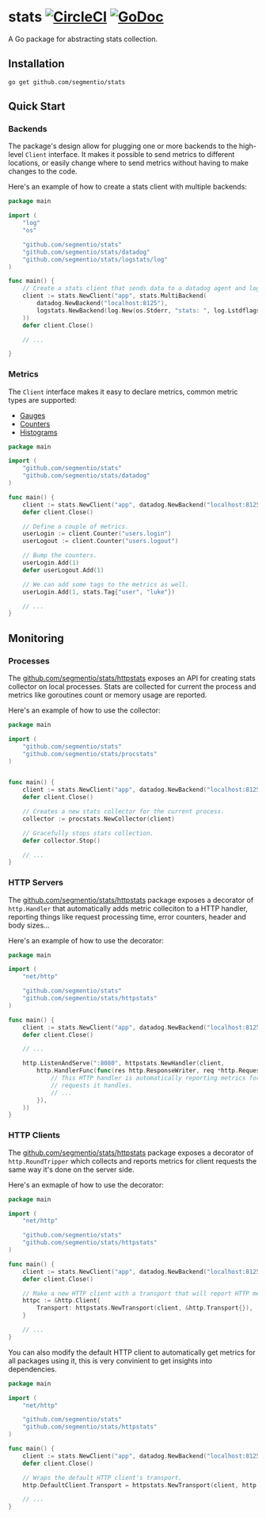 # stats [![CircleCI](https://circleci.com/gh/segmentio/stats.svg?style=shield)](https://circleci.com/gh/segmentio/stats) [![GoDoc](https://godoc.org/github.com/segmentio/stats?status.svg)](https://godoc.org/github.com/segmentio/stats)

A Go package for abstracting stats collection.

Installation
------------

```
go get github.com/segmentio/stats
```

Quick Start
-----------

### Backends

The package's design allow for plugging one or more backends to the high-level
`Client` interface. It makes it possible to send metrics to different locations,
or easily change where to send metrics without having to make changes to the code.

Here's an example of how to create a stats client with multiple backends:
```go
package main

import (
    "log"
    "os"

    "github.com/segmentio/stats"
    "github.com/segmentio/stats/datadog"
    "github.com/segmentio/stats/logstats/log"
)

func main() {
    // Create a stats client that sends data to a datadog agent and logs the events.
    client := stats.NewClient("app", stats.MultiBackend(
        datadog.NewBackend("localhost:8125"),
        logstats.NewBackend(log.New(os.Stderr, "stats: ", log.Lstdflags)),
    ))
    defer client.Close()

    // ...

}
```

### Metrics

The `Client` interface makes it easy to declare metrics, common metric types are supported:

- [Gauges](https://godoc.org/github.com/segmentio/stats#Gauge)
- [Counters](https://godoc.org/github.com/segmentio/stats#Counter)
- [Histograms](https://godoc.org/github.com/segmentio/stats#Histogram)

```go
package main

import (
    "github.com/segmentio/stats"
    "github.com/segmentio/stats/datadog"
)

func main() {
    client := stats.NewClient("app", datadog.NewBackend("localhost:8125"))
    defer client.Close()

    // Define a couple of metrics.
    userLogin := client.Counter("users.login")
    userLogout := client.Counter("users.logout")

    // Bump the counters.
    userLogin.Add(1)
    defer userLogout.Add(1)

    // We can add some tags to the metrics as well.
    userLogin.Add(1, stats.Tag{"user", "luke"})

    // ...
}
```

Monitoring
----------

### Processes

The [github.com/segmentio/stats/httpstats](https://godoc.org/github.com/segmentio/stats/procstats)
exposes an API for creating stats collector on local processes. Stats are collected for current
the process and metrics like goroutines count or memory usage are reported.

Here's an example of how to use the collector:
```go
package main

import (
    "github.com/segmentio/stats"
    "github.com/segmentio/stats/procstats"
)


func main() {
    client := stats.NewClient("app", datadog.NewBackend("localhost:8125"))
    defer client.Close()

    // Creates a new stats collector for the current process.
    collector := procstats.NewCollector(client)

    // Gracefully stops stats collection.
    defer collector.Stop()

    // ...
}
```

### HTTP Servers

The [github.com/segmentio/stats/httpstats](https://godoc.org/github.com/segmentio/stats/httpstats)
package exposes a decorator of `http.Handler` that automatically adds metric
colleciton to a HTTP handler, reporting things like request processing time,
error counters, header and body sizes...

Here's an example of how to use the decorator:
```go
package main

import (
    "net/http"

    "github.com/segmentio/stats"
    "github.com/segmentio/stats/httpstats"
)

func main() {
    client := stats.NewClient("app", datadog.NewBackend("localhost:8125"))
    defer client.Close()

    // ...

    http.ListenAndServe(":8080", httpstats.NewHandler(client,
        http.HandlerFunc(func(res http.ResponseWriter, req *http.Request) {
            // This HTTP handler is automatically reporting metrics for all
            // requests it handles.
            // ...
        }),
    ))
}
```

### HTTP Clients

The [github.com/segmentio/stats/httpstats](https://godoc.org/github.com/segmentio/stats/httpstats)
package exposes a decorator of `http.RoundTripper` which collects and reports
metrics for client requests the same way it's done on the server side.

Here's an exmaple of how to use the decorator:
```go
package main

import (
    "net/http"

    "github.com/segmentio/stats"
    "github.com/segmentio/stats/httpstats"
)

func main() {
    client := stats.NewClient("app", datadog.NewBackend("localhost:8125"))
    defer client.Close()

    // Make a new HTTP client with a transport that will report HTTP metrics.
    httpc := &http.Client{
        Transport: httpstats.NewTransport(client, &http.Transport{}),
    }

    // ...
}
```

You can also modify the default HTTP client to automatically get metrics for all
packages using it, this is very convinient to get insights into dependencies.
```go
package main

import (
    "net/http"

    "github.com/segmentio/stats"
    "github.com/segmentio/stats/httpstats"
)

func main() {
    client := stats.NewClient("app", datadog.NewBackend("localhost:8125"))
    defer client.Close()

    // Wraps the default HTTP client's transport.
    http.DefaultClient.Transport = httpstats.NewTransport(client, http.DefaultClient.Transport)

    // ...
}
```
